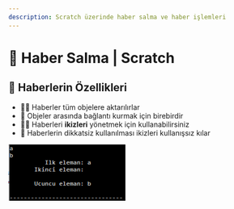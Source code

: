 ```yaml
---
description: Scratch üzerinde haber salma ve haber işlemleri
---
```


# 📢 Haber Salma \| Scratch

## 💎 Haberlerin Özellikleri

* ‍🧙‍♂ Haberler tüm objelere aktarılırlar
* 🔗 Objeler arasında bağlantı kurmak için birebirdir
* 👨‍💼 Haberleri **ikizleri** yönetmek için kullanabilirsiniz
* 🐞 Haberlerin dikkatsiz kullanılması ikizleri kullanışsız kılar

![](../../.gitbook/assets/image%20%2884%29.png)

## 

